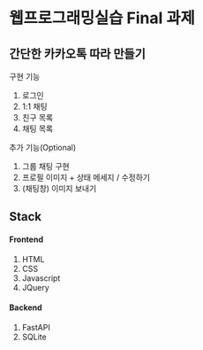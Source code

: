 # 웹프로그래밍실습 Final 과제
## 간단한 카카오톡 따라 만들기
구현 기능
1. 로그인
2. 1:1 채팅
3. 친구 목록
4. 채팅 목록
   
추가 기능(Optional)
1. 그룹 채팅 구현
2. 프로필 이미지 + 상태 메세지 / 수정하기
3. (채팅창) 이미지 보내기
## Stack
#### Frontend
1. HTML
2. CSS
3. Javascript
4. JQuery
#### Backend
1. FastAPI
2. SQLite
